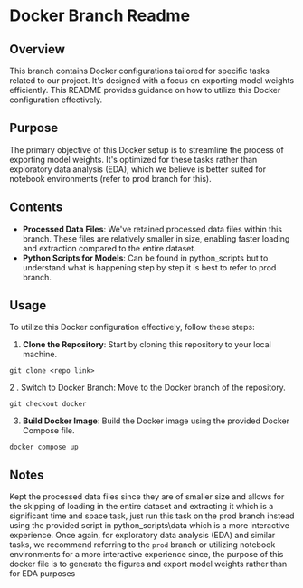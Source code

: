 # Docker Branch Readme

## Overview

This branch contains Docker configurations tailored for specific tasks related to our project. It's designed with a focus on exporting model weights efficiently. This README provides guidance on how to utilize this Docker configuration effectively.

## Purpose

The primary objective of this Docker setup is to streamline the process of exporting model weights. It's optimized for these tasks rather than exploratory data analysis (EDA), which we believe is better suited for notebook environments (refer to prod branch for this).

## Contents

- **Processed Data Files**: We've retained processed data files within this branch. These files are relatively smaller in size, enabling faster loading and extraction compared to the entire dataset.
- **Python Scripts for Models**: Can be found in python_scripts but to understand what is happening step by step it is best to refer to prod branch.

## Usage

To utilize this Docker configuration effectively, follow these steps:

1. **Clone the Repository**: Start by cloning this repository to your local machine.

```git clone <repo link>```

2 . Switch to Docker Branch: Move to the Docker branch of the repository.

```git checkout docker```

3.  **Build Docker Image**: Build the Docker image using the provided Docker Compose file.

```docker compose up```

## Notes

Kept the processed data files since they are of smaller size and allows for the skipping of loading in the entire dataset and extracting it which is a significant time and space task, just run this task on the prod branch instead using the provided script in python_scripts\data which is a more interactive experience. Once again, for exploratory data analysis (EDA) and similar tasks, we recommend referring to the `prod` branch or utilizing notebook environments for a more interactive experience since, the purpose of this docker file is to generate the figures and export model weights rather than for EDA purposes
